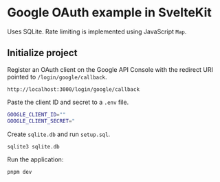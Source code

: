 # Google OAuth example in SvelteKit

Uses SQLite. Rate limiting is implemented using JavaScript `Map`.

## Initialize project

Register an OAuth client on the Google API Console with the redirect URI pointed to `/login/google/callback`.

```
http://localhost:3000/login/google/callback
```

Paste the client ID and secret to a `.env` file.

```bash
GOOGLE_CLIENT_ID=""
GOOGLE_CLIENT_SECRET="
```

Create `sqlite.db` and run `setup.sql`.

```
sqlite3 sqlite.db
```

Run the application:

```
pnpm dev
```
